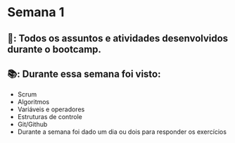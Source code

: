 # Semana 1

## 📝: Todos os assuntos e atividades desenvolvidos durante o bootcamp.

## 📚: Durante essa semana foi visto:
* Scrum
* Algoritmos
* Variáveis e operadores
* Estruturas de controle
* Git/Github
* Durante a semana foi dado um dia ou dois para responder os exercícios
